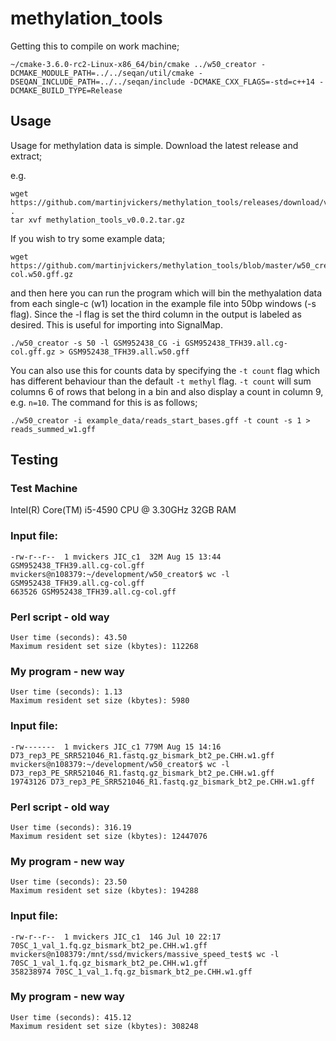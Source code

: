 # methylation_tools

Getting this to compile on work machine;

```
~/cmake-3.6.0-rc2-Linux-x86_64/bin/cmake ../w50_creator -DCMAKE_MODULE_PATH=../../seqan/util/cmake -DSEQAN_INCLUDE_PATH=../../seqan/include -DCMAKE_CXX_FLAGS=-std=c++14 -DCMAKE_BUILD_TYPE=Release
```

## Usage

Usage for methylation data is simple. Download the latest release and extract;

e.g.


```
wget https://github.com/martinjvickers/methylation_tools/releases/download/v0.0.2/methylation_tools_v0.0.2.tar.gz .
tar xvf methylation_tools_v0.0.2.tar.gz
```

If you wish to try some example data;

```
wget https://github.com/martinjvickers/methylation_tools/blob/master/w50_creator/example_data/GSM952438_TFH39.all.cg-col.w50.gff.gz
```

and then here you can run the program which will bin the methyalation data from each single-c (w1) location in the example file into 50bp windows (-s flag). Since the -l flag is set the third column in the output is labeled as desired. This is useful for importing into SignalMap.

```
./w50_creator -s 50 -l GSM952438_CG -i GSM952438_TFH39.all.cg-col.gff.gz > GSM952438_TFH39.all.w50.gff
```

You can also use this for counts data by specifying the `-t count` flag which has different behaviour than the default `-t methyl` flag. `-t count` will sum columns 6 of rows that belong in a bin and also display a count in column 9, e.g. `n=10`. The command for this is as follows;

```
./w50_creator -i example_data/reads_start_bases.gff -t count -s 1 > reads_summed_w1.gff
```

## Testing

### Test Machine
Intel(R) Core(TM) i5-4590 CPU @ 3.30GHz
32GB RAM


### Input file:
```
-rw-r--r--  1 mvickers JIC_c1  32M Aug 15 13:44 GSM952438_TFH39.all.cg-col.gff
mvickers@n108379:~/development/w50_creator$ wc -l GSM952438_TFH39.all.cg-col.gff
663526 GSM952438_TFH39.all.cg-col.gff
```

### Perl script - old way
```
User time (seconds): 43.50
Maximum resident set size (kbytes): 112268
```

### My program - new way
```
User time (seconds): 1.13
Maximum resident set size (kbytes): 5980
```

### Input file:
```
-rw-------  1 mvickers JIC_c1 779M Aug 15 14:16 D73_rep3_PE_SRR521046_R1.fastq.gz_bismark_bt2_pe.CHH.w1.gff
mvickers@n108379:~/development/w50_creator$ wc -l D73_rep3_PE_SRR521046_R1.fastq.gz_bismark_bt2_pe.CHH.w1.gff
19743126 D73_rep3_PE_SRR521046_R1.fastq.gz_bismark_bt2_pe.CHH.w1.gff
```

### Perl script - old way
```
User time (seconds): 316.19
Maximum resident set size (kbytes): 12447076
```

### My program - new way
```
User time (seconds): 23.50
Maximum resident set size (kbytes): 194288
```

### Input file:
```
-rw-r--r--  1 mvickers JIC_c1  14G Jul 10 22:17 70SC_1_val_1.fq.gz_bismark_bt2_pe.CHH.w1.gff
mvickers@n108379:/mnt/ssd/mvickers/massive_speed_test$ wc -l 70SC_1_val_1.fq.gz_bismark_bt2_pe.CHH.w1.gff
358238974 70SC_1_val_1.fq.gz_bismark_bt2_pe.CHH.w1.gff
```

### My program - new way
```
User time (seconds): 415.12
Maximum resident set size (kbytes): 308248
```
